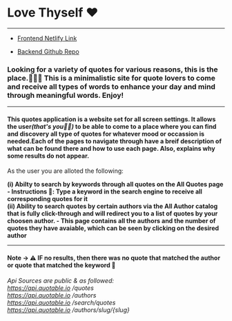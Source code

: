 # Love Thyself ❤️

<hr>

- [Frontend Netlify Link](https://main--love-thyself.netlify.app/)

- [Backend Github Repo](https://github.com/amber-king/love-thyself-backend)

<!-- - <b>Heroku Backend Links:</b> <br>
  [All Quotes W/ Search Engine](https://love-thyself-backend-85d7b3d064df.herokuapp.com/api/quotes) <br>
  [All Authors - Pick a Author Card ](https://love-thyself-backend-85d7b3d064df.herokuapp.com/api/authors) <br>
  [Selected Author from All Authors Page](https://love-thyself-backend-85d7b3d064df.herokuapp.com/api/quotes/by-author/${authorSlug})<i>(replace the authorSlug with the correct author name)</i> -->



### Looking for a variety of quotes for various reasons, this is the place.🤗👋🏾 This is a minimalistic site for quote lovers to come and receive all types of words to enhance your day and mind through meaningful words. Enjoy!

<hr>

#### This quotes application is a website set for all screen settings. It allows the user<i>(that's you🫵🏾)</i> to be able to come to a place where you can find and discovery all type of quotes for whatever mood or occassion is needed.Each of the pages to navigate through have a breif description of what can be found there and how to use each page. Also, explains why some results do not appear.

As the user you are alloted the following:
<br>

<b>
(i) Abilty to search by keywords through all quotes on the All Quotes page - Instructions 📝: Type a keyword in the search engine to receive all corresponding quotes for it </b>

<br>

<b>
(ii) Ability to search quotes by certain authors via the All Author catalog that is fully click-through and will redirect you to a list of quotes by your choosen author. - This page contains all the authors and the number of quotes they have avaiable, which can be seen by clicking on the desired author
</b>
<hr>

#### Note → ⚠️ IF no results, then there was no quote that matched the author or quote that matched the keyword 🫤

<i>Api Sources are public & as followed:
<br>
https://api.quotable.io
/quotes
<br>
https://api.quotable.io
/authors
<br>
https://api.quotable.io
/search/quotes
<br>
https://api.quotable.io
/authors/slug/{slug}

</i>
